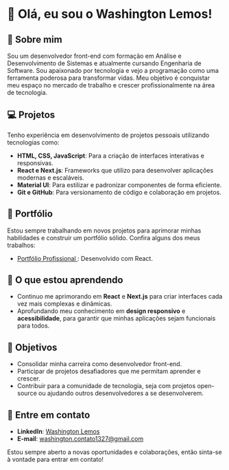 # 👋 Olá, eu sou o Washington Lemos!

## 🚀 Sobre mim
Sou um desenvolvedor front-end com formação em Análise e Desenvolvimento de Sistemas e atualmente cursando Engenharia de Software. Sou apaixonado por tecnologia e vejo a programação como uma ferramenta poderosa para transformar vidas. Meu objetivo é conquistar meu espaço no mercado de trabalho e crescer profissionalmente na área de tecnologia.

## 💻 Projetos
Tenho experiência em desenvolvimento de projetos pessoais utilizando tecnologias como:
- **HTML, CSS, JavaScript**: Para a criação de interfaces interativas e responsivas.
- **React e Next.js**: Frameworks que utilizo para desenvolver aplicações modernas e escaláveis.
- **Material UI**: Para estilizar e padronizar componentes de forma eficiente.
- **Git e GitHub**: Para versionamento de código e colaboração em projetos.

## 📂 Portfólio
Estou sempre trabalhando em novos projetos para aprimorar minhas habilidades e construir um portfólio sólido. Confira alguns dos meus trabalhos:

- [Portfólio Profissional ](https://washingtonlemostech.netlify.app/): Desenvolvido com React.

## 🌱 O que estou aprendendo
- Continuo me aprimorando em **React** e **Next.js** para criar interfaces cada vez mais complexas e dinâmicas.
- Aprofundando meu conhecimento em **design responsivo** e **acessibilidade**, para garantir que minhas aplicações sejam funcionais para todos.

## 🎯 Objetivos
- Consolidar minha carreira como desenvolvedor front-end.
- Participar de projetos desafiadores que me permitam aprender e crescer.
- Contribuir para a comunidade de tecnologia, seja com projetos open-source ou ajudando outros desenvolvedores a se desenvolverem.

## 💬 Entre em contato
- **LinkedIn**: [Washington Lemos](https://www.linkedin.com/in/washington-lemos-033177186/)
- **E-mail**: washington.contato1327@gmail.com

Estou sempre aberto a novas oportunidades e colaborações, então sinta-se à vontade para entrar em contato!


